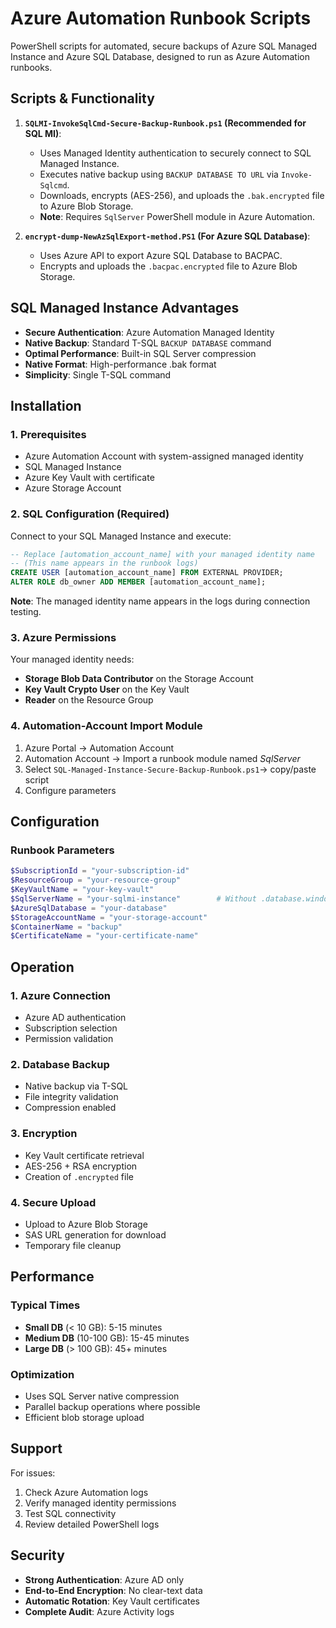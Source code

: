 # Azure Automation Runbook Scripts

PowerShell scripts for automated, secure backups of Azure SQL Managed Instance and Azure SQL Database, designed to run as Azure Automation runbooks.

## Scripts & Functionality

1.  **`SQLMI-InvokeSqlCmd-Secure-Backup-Runbook.ps1` (Recommended for SQL MI)**:
    *   Uses Managed Identity authentication to securely connect to SQL Managed Instance.
    *   Executes native backup using `BACKUP DATABASE TO URL` via `Invoke-Sqlcmd`.
    *   Downloads, encrypts (AES-256), and uploads the `.bak.encrypted` file to Azure Blob Storage.
    *   **Note**: Requires `SqlServer` PowerShell module in Azure Automation.

2.  **`encrypt-dump-NewAzSqlExport-method.PS1` (For Azure SQL Database)**:
    *   Uses Azure API to export Azure SQL Database to BACPAC.
    *   Encrypts and uploads the `.bacpac.encrypted` file to Azure Blob Storage.

## SQL Managed Instance Advantages

- **Secure Authentication**: Azure Automation Managed Identity
- **Native Backup**: Standard T-SQL `BACKUP DATABASE` command
- **Optimal Performance**: Built-in SQL Server compression
- **Native Format**: High-performance .bak format
- **Simplicity**: Single T-SQL command

## Installation

### 1. Prerequisites
- Azure Automation Account with system-assigned managed identity
- SQL Managed Instance
- Azure Key Vault with certificate
- Azure Storage Account

### 2. SQL Configuration (Required)
Connect to your SQL Managed Instance and execute:

```sql
-- Replace [automation_account_name] with your managed identity name
-- (This name appears in the runbook logs)
CREATE USER [automation_account_name] FROM EXTERNAL PROVIDER;
ALTER ROLE db_owner ADD MEMBER [automation_account_name];
```

**Note**: The managed identity name appears in the logs during connection testing.

### 3. Azure Permissions
Your managed identity needs:
- **Storage Blob Data Contributor** on the Storage Account
- **Key Vault Crypto User** on the Key Vault
- **Reader** on the Resource Group

### 4. Automation-Account Import Module
1. Azure Portal → Automation Account
2. Automation Account → Import a runbook module named *SqlServer*
3. Select `SQL-Managed-Instance-Secure-Backup-Runbook.ps1`→ copy/paste script 
4. Configure parameters

## Configuration

### Runbook Parameters
```powershell
$SubscriptionId = "your-subscription-id"
$ResourceGroup = "your-resource-group"
$KeyVaultName = "your-key-vault"
$SqlServerName = "your-sqlmi-instance"        # Without .database.windows.net
$AzureSqlDatabase = "your-database"
$StorageAccountName = "your-storage-account"
$ContainerName = "backup"
$CertificateName = "your-certificate-name"
```

## Operation

### 1. Azure Connection
- Azure AD authentication
- Subscription selection
- Permission validation

### 2. Database Backup
- Native backup via T-SQL
- File integrity validation
- Compression enabled

### 3. Encryption
- Key Vault certificate retrieval
- AES-256 + RSA encryption
- Creation of `.encrypted` file

### 4. Secure Upload
- Upload to Azure Blob Storage
- SAS URL generation for download
- Temporary file cleanup

## Performance

### Typical Times
- **Small DB** (< 10 GB): 5-15 minutes
- **Medium DB** (10-100 GB): 15-45 minutes
- **Large DB** (> 100 GB): 45+ minutes

### Optimization
- Uses SQL Server native compression
- Parallel backup operations where possible
- Efficient blob storage upload

## Support

For issues:
1. Check Azure Automation logs
2. Verify managed identity permissions
3. Test SQL connectivity
4. Review detailed PowerShell logs

## Security

- **Strong Authentication**: Azure AD only
- **End-to-End Encryption**: No clear-text data
- **Automatic Rotation**: Key Vault certificates
- **Complete Audit**: Azure Activity logs 
